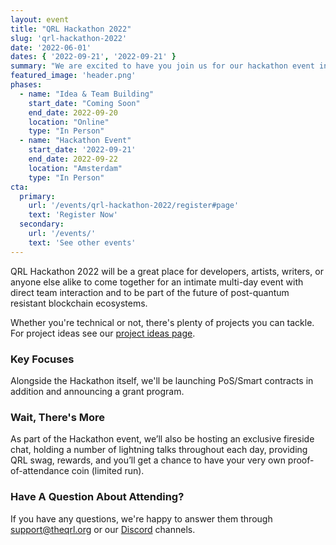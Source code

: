 ```yaml
---
layout: event
title: "QRL Hackathon 2022"
slug: 'qrl-hackathon-2022'
date: '2022-06-01'
dates: { '2022-09-21', '2022-09-21' }
summary: "We are excited to have you join us for our hackathon event in September 2022 at the end of the summer. The most recent network upgrade will be revealed, along with public devnet Proof-of-Stake (PoS) and EVM-compatible smart contract functionality."
featured_image: 'header.png'
phases:
  - name: "Idea & Team Building"
    start_date: "Coming Soon"
    end_date: 2022-09-20
    location: "Online"
    type: "In Person"
  - name: "Hackathon Event"
    start_date: '2022-09-21'
    end_date: 2022-09-22
    location: "Amsterdam"
    type: "In Person"
cta: 
  primary:
    url: '/events/qrl-hackathon-2022/register#page'
    text: 'Register Now'
  secondary:
    url: '/events/'
    text: 'See other events'
---
```



QRL Hackathon 2022 will be a great place for developers, artists, writers, or anyone else alike to come together for an intimate multi-day event with direct team interaction and to be part of the future of post-quantum resistant blockchain ecosystems.

Whether you're technical or not, there's plenty of projects you can tackle. For project ideas see our [project ideas page](/events/qrl-hackathon-2022/ideas).

### Key Focuses

Alongside the Hackathon itself, we'll be launching PoS/Smart contracts in addition and announcing a grant program.

### Wait, There's More

As part of the Hackathon event, we’ll also be hosting an exclusive fireside chat, holding a number of lightning talks throughout each day, providing QRL swag, rewards, and you’ll get a chance to have your very own proof-of-attendance coin (limited run).

### Have A Question About Attending?

If you have any questions, we're happy to answer them through [support@theqrl.org](mailto:support@theqrl.org) or our [Discord](https://www.theqrl.org/discord) channels.